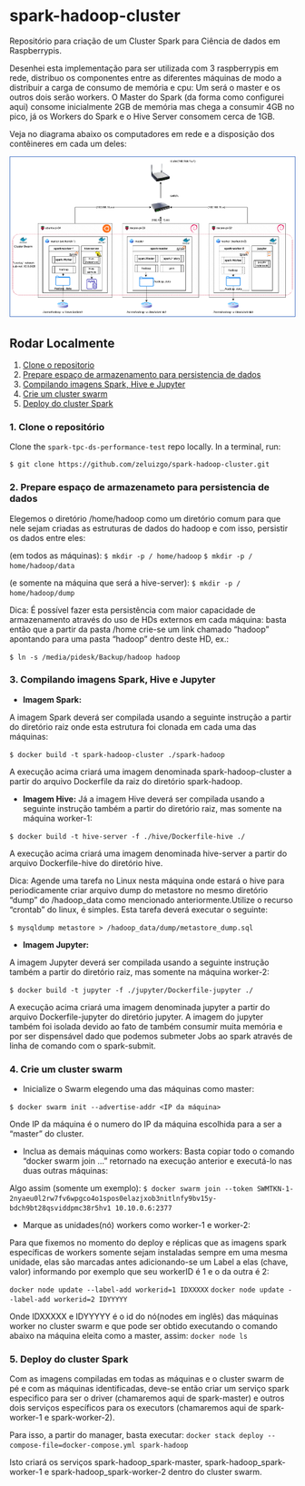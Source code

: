 # spark-hadoop-cluster
Repositório para criação de um Cluster Spark para Ciência de dados em Raspberrypis.

Desenhei esta implementação para ser utilizada com 3 raspberrypis em rede, distribuo os componentes entre as diferentes máquinas de modo a distribuir a carga de consumo de memória e cpu:
Um será o master e os outros dois serão workers. O Master do Spark (da forma como configurei aqui) consome inicialmente 2GB de memória mas chega a consumir 4GB no pico, já os Workers do Spark e o Hive Server consomem cerca de 1GB. 

Veja no diagrama abaixo os computadores em rede e a disposição dos contêineres em cada um deles:

![Distribuição dos componentes do Spark em cluster – 3 máquinas raspberrypi](architecture.png)

## Rodar Localmente
1. [Clone o repositorio](#1-clone-o-repositório)
2. [Prepare espaço de armazenamento para persistencia de dados](#2-prepare-espaco-de-armazenamento-para-persistencia-de-dados)
3. [Compilando imagens Spark, Hive e Jupyter](#3-compilando-imagens-spark,-hive-e-jupyter)
4. [Crie um cluster swarm](#4-crie-um-cluster-swarm)
5. [Deploy do cluster Spark](#5-deploy-do-cluster-spark)

### 1. Clone o repositório

Clone the `spark-tpc-ds-performance-test` repo locally. In a terminal, run:

``` 
$ git clone https://github.com/zeluizgo/spark-hadoop-cluster.git 
```

### 2. Prepare espaço de armazenameto para persistencia de dados

Elegemos o diretório /home/hadoop como um diretório comum para que nele sejam criadas as estruturas de dados do hadoop e com isso, persistir os dados entre eles:

(em todos as máquinas):
``` $ mkdir -p / home/hadoop ```
``` $ mkdir -p / home/hadoop/data ```

(e somente na máquina que será a hive-server):
``` $ mkdir -p / home/hadoop/dump ```


Dica: É possível fazer esta persistência com maior capacidade de armazenamento através do uso de HDs externos em cada máquina: basta então que a partir da pasta /home crie-se um link chamado “hadoop” apontando para uma pasta “hadoop” dentro deste HD, ex.:

``` $ ln -s /media/pidesk/Backup/hadoop hadoop ```

### 3. Compilando imagens Spark, Hive e Jupyter

* **Imagem Spark:** 

A imagem Spark deverá ser compilada usando a seguinte instrução a partir do diretório raiz onde esta estrutura foi clonada em cada uma das máquinas:

``` $ docker build -t spark-hadoop-cluster ./spark-hadoop ```

A execução acima criará uma imagem denominada spark-hadoop-cluster a partir do arquivo Dockerfile da raiz do diretório spark-hadoop.

* **Imagem Hive:** 
Já a imagem Hive deverá ser compilada usando a seguinte instrução também a partir do diretório raiz, mas somente na máquina worker-1:

``` $ docker build -t hive-server -f ./hive/Dockerfile-hive ./ ```

A execução acima criará uma imagem denominada hive-server a partir do arquivo Dockerfile-hive do diretório hive.

Dica: Agende uma tarefa no Linux nesta máquina onde estará o hive para periodicamente criar arquivo dump do metastore no mesmo diretório “dump” do /hadoop_data como mencionado anteriormente.Utilize o recurso “crontab” do linux, é simples. Esta tarefa deverá executar o seguinte:

``` $ mysqldump metastore > /hadoop_data/dump/metastore_dump.sql ```

* **Imagem Jupyter:** 

A imagem Jupyter deverá ser compilada usando a seguinte instrução também a partir do diretório raiz, mas somente na máquina worker-2:

``` $ docker build -t jupyter -f ./jupyter/Dockerfile-jupyter ./ ```

A execução acima criará uma imagem denominada jupyter a partir do arquivo Dockerfile-jupyter do diretório jupyter. A imagem do jupyter também foi isolada devido ao fato de também consumir muita memória e por ser dispensável dado que podemos submeter Jobs ao spark através de linha de comando com o spark-submit. 


### 4. Crie um cluster swarm

* Inicialize o Swarm elegendo uma das máquinas como master:

``` $ docker swarm init --advertise-addr <IP da máquina> ```

Onde IP da máquina é o numero do IP da máquina escolhida para a ser a “master” do cluster.

* Inclua as demais máquinas como workers:
Basta copiar todo o comando “docker swarm join ...” retornado na execução anterior e executá-lo nas duas outras máquinas:

Algo assim (somente um exemplo):
``` $ docker swarm join --token SWMTKN-1-2nyaeu0l2rw7fv6wpgco4o1spos0elazjxob3nitlnfy9bv15y-bdch9bt28qsviddpmc38r5hv1 10.10.0.6:2377  ```

* Marque as unidades(nó) workers como worker-1 e worker-2:

Para que fixemos no momento do deploy e réplicas que as imagens spark específicas de workers somente sejam instaladas sempre em uma mesma unidade, elas são marcadas antes adicionando-se um Label a elas (chave, valor) informando por exemplo que seu workerID é 1 e o da outra é 2:

``` docker node update --label-add workerid=1 IDXXXXX ```
``` docker node update --label-add workerid=2 IDYYYYY ```

Onde IDXXXXX e IDYYYYY é o id do nó(nodes em inglês) das máquinas worker no cluster swarm e que pode ser obtido executando o comando abaixo na máquina eleita como a master, assim:
``` docker node ls ```

### 5.	Deploy do cluster Spark

Com as imagens compiladas em todas as máquinas e o cluster swarm de pé e com as máquinas identificadas, deve-se então criar um serviço spark especifico para ser o driver (chamaremos aqui de spark-master) e outros dois serviços específicos para os executors (chamaremos aqui de spark-worker-1 e spark-worker-2). 

Para isso, a partir do manager, basta executar:
``` docker stack deploy --compose-file=docker-compose.yml spark-hadoop ```

Isto criará os serviços  spark-hadoop_spark-master, spark-hadoop_spark-worker-1 e spark-hadoop_spark-worker-2 dentro do cluster swarm.

